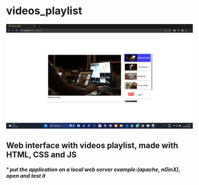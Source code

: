 # videos_playlist

<div> <img src="https://raw.githubusercontent.com/gheysiell/images/main/videos_playlist.png" /> </div>
<div> <h2> Web interface with videos playlist, made with HTML, CSS and JS </h2> </div>
<div> <h5> ° put the application on a local web server example:(apache, nGinX), open and test it </h5> </div>
